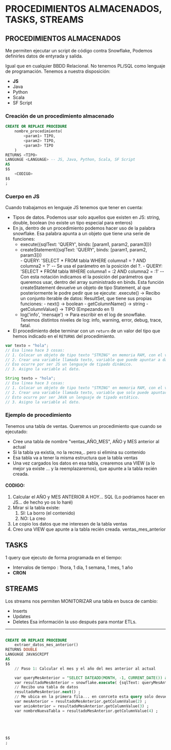 
# PROCEDIMIENTOS ALMACENADOS, TASKS, STREAMS

## PROCEDIMIENTOS ALMACENADOS

Me permiten ejecutar un script de código contra Snowflake, 
Podemos definirles datos de entyrada y salida.

Igual que en cualquier BBDD Relacional.
No tenemos PL/SQL como lenguaje de programación. Tenemos a nuestra disposición:
- **JS**
- Java
- Python
- Scala
- SF Script

### Creación de un procedimiento almacenado

```sql
CREATE OR REPLACE PROCEDURE
    nombre_procedimiento(
        <param1> TIPO,
        <param2> TIPO,
        <param3> TIPO
    )
RETURNS <TIPO>
LANGUAGE <LANGUAGE> -- JS, Java, Python, Scala, SF Script
AS
$$
    <CODIGO>
$$
;
```
### Cuerpo en JS

Cuando trabajamos en lenguaje JS tenemos que tener en cuenta:
- Tipos de datos. Podemos usar solo aquellos que existen en JS: string, double, boolean (no existe un tipo especial para enteros)
- En js, dentro de un procedimiento podemos hacer uso de la palabra snowflake. Esa palabra apunta a un objeto que tiene una serie de funciones:
  - execute({sqlText: 'QUERY', binds: [param1, param2, param3]})   
  - createStatement({sqlText: 'QUERY', binds: [param1, param2, param3]})   
        -  QUERY: 'SELECT * FROM tabla WHERE columna1 = ? AND columna2 = ?'   -- Se usa el parámetro en la posición del ?.
        -  QUERY: 'SELECT * FROM tabla WHERE columna1 = :2 AND columna2 = :1' -- Con esta notación indicamos el la posición del parámetros que queremos usar, dentro del array suministrado en binds.
     Esta función createStatement devuelve un objeto de tipo Statement, al que posteriormente le podre pedir que se ejecute: .execute() -> Recibo un conjunto iterable de datos: ResultSet, que tiene sus propias funciones:
           - next() -> boolean
           - getColumnName(<posicion>) -> string
           - getColumnValue(<posicion>) -> TIPO (Empezando en 1)
  - log('info', 'mensaje') -> Para escribir en el log de snowflake. 
      Tenemos distintos niveles de log: info, warning, error, debug, trace, fatal.
- El procedimiento debe terminar con un `return` de un valor del tipo que hemos indicado en el `RETURNS` del procedimiento.

```js
var texto = "hola";
// Esa linea hace 3 cosas:
// 1. Colocar un objeto de tipo texto "STRING" en memoria RAM, con el valor "hola"... NPI de donde.
// 2. Crear una variable llamada texto, variable que puede apuntar a datos(objetos) de cualquier tipo.
// Eso ocurre por ser JS un lenguaje de tipado dinámico.
// 3. Asigno la variable al dato.
```

```java
String texto = "hola";
// Esa linea hace 3 cosas:
// 1. Colocar un objeto de tipo texto "STRING" en memoria RAM, con el valor "hola"... NPI de donde.
// 2. Crear una variable llamada texto, variable que solo puede apuntar a datos(objetos) de tipo String.
// Esto ocurre por ser JAVA un lenguaje de tipado estático.
// 3. Asigno la variable al dato.
```

### Ejemplo de procedimiento

Tenemos una tabla de ventas.
Queremos un procedimiento que cuando se ejecutado:
- Cree una tabla de nombre "ventas_AÑO_MES", AÑO y MES anterior al actual
- Si la tabla ya existía, no la recrea,.. pero si elimina su contenido
- Esa tabla va a tener la misma estructura que la tabla ventas
- Una vez cargados los datos en esa tabla, crearemos una VIEW (a lo mejor ya existe ... y la reemplazaremos), que apunte a la tabla recién creada.

#### CODIGO:

1. Calcular el AÑO y MES ANTERIOR A HOY... SQL (Lo podríamos hacer en JS... de hecho yo os lo haré)
2. Mirar si la tabla existe:
   1. SI: La borro (el contenido)
   2. NO: La creo
3. Le copio los datos que me interesen de la tabla ventas
4. Creo una VIEW que apunte a la tabla recién creada. ventas_mes_anterior


## TASKS

1 query que ejecuto de forma programada en el tiempo:
- Intervalos de tiempo : 1hora, 1 día, 1 semana, 1 mes, 1 año
- **CRON**

## STREAMS

Los streams nos permiten MONITORIZAR una tabla en busca de cambio:
- Inserts
- Updates
- Deletes
Esa información la uso después para montar ETLs.


---

```sql

CREATE OR REPLACE PROCEDURE
    extraer_datos_mes_anterior()
RETURNS DOUBLE
LANGUAGE JAVASCRIPT
AS
$$
    // Paso 1: Calcular el mes y el año del mes anterior al actual

    var queryMesAnterior = "SELECT DATEADD(MONTH, -1, CURRENT_DATE()) as mes_anterior, MONTH(mes_anterior) as mes, YEAR(mes_anterior) as anio, 'ventas_' || anio || '_' || LPAD(mes,2,'0') as nombre_tabla" ;
    var resultadoMesAnterior = snowflake.execute( {sqlText: queryMesAnterior} ) ;
    // Recibo una tabla de datos
    resultadoMesAnterior.next() ;
    // Me ubica en la primera fila... en conrceto esta query solo devuelve una fila... pero podría devolver más... y cada .next() avanzaría de fila.
    var mesAnterior = resultadoMesAnterior.getColumnValue(2) ;
    var anioAnterior = resultadoMesAnterior.getColumnValue(3) ;
    var nombreNuevaTabla = resultadoMesAnterior.getColumnValue(4) ;





$$
;

```